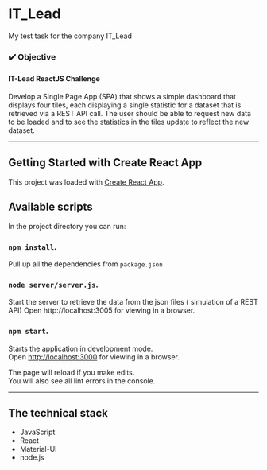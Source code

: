 # IT_Lead

My test task for the company IT_Lead

### ✔️ Objective 

#### IT-Lead ReactJS Challenge

Develop a Single Page App (SPA) that shows a simple dashboard that displays four tiles, each displaying a single statistic for a dataset that is retrieved via a REST API call. The user should be able to request new data to be loaded and to see the statistics in the tiles update to reflect the new dataset.
___
## Getting Started with Create React App

This project was loaded with [Create React App](https://github.com/facebook/create-react-app).

## Available scripts

In the project directory you can run:

### `npm install`.

Pull up all the dependencies from `package.json`

### `node server/server.js`.

Start the server to retrieve the data from the json files ( simulation of a REST API)
Open http://localhost:3005 for viewing in a browser.

### `npm start`.

Starts the application in development mode.\
Open [http://localhost:3000](http://localhost:3000) for viewing in a browser.

The page will reload if you make edits.\
You will also see all lint errors in the console.
___

##  The technical stack

- JavaScript
- React
- Material-UI
- node.js


